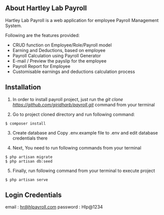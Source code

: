 ## About Hartley Lab Payroll

Hartley Lab Payroll is a web application for employee Payroll Management System.

Following are the features provided:

- CRUD function on Employee/Role/Payroll model
- Earning and Deductions, based on employee
- Payroll Calculation using Payroll Generator
- E-mail / Preview the payslip for the employee
- Payroll Report for Employee
- Customisable earnings and deductions calculation process



## Installation

1. In order to install payroll project, just run the *git clone https://github.com/giridharb/payroll.git* command from your terminal

2. Go to project cloned directory and run following command:

```
$ composer install
```

3. Create database and Copy .env.example file to .env and edit database credentials there

4. Next, You need to run following commands  from your terminal

```
$ php artisan migrate
$ php artisan db:seed
```

5. Finally, run following command  from your terminal to execute project

```
$ php artisan serve
```

## Login Credentials
email : hr@hlpayroll.com
password : Hlp@1234
